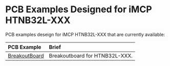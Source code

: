 # PCB Examples Designed for iMCP HTNB32L-XXX 

PCB examples deseign for iMCP HTNB32L-XXX that are currently available:

| PCB Example |Brief |
|:-------------------|:---------------------------------------------------------------|
| [BreakoutBoard](HTNB32L-XXX-BreakouBoard-V2) | Breakoutboard for HTNB32L-XXX. |